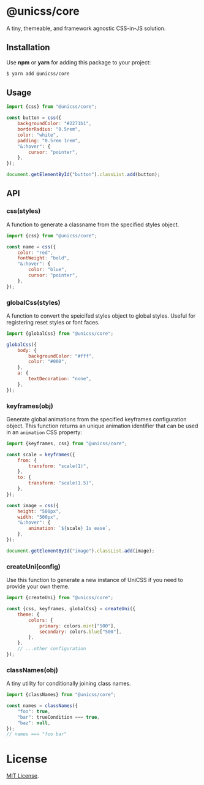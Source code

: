 # @unicss/core

A tiny, themeable, and framework agnostic CSS-in-JS solution.

## Installation

Use **npm** or **yarn** for adding this package to your project:

```bash
$ yarn add @unicss/core
``` 

## Usage

```js
import {css} from "@unicss/core";

const button = css({
    backgroundColor: "#2271b1",
    borderRadius: "0.5rem",
    color: "white",
    padding: "0.5rem 1rem",
    "&:hover": {
        cursor: "pointer",
    },
});

document.getElementById("button").classList.add(button);
```

## API

### css(styles)

A function to generate a classname from the specified styles object.

```js
import {css} from "@unicss/core";

const name = css({
    color: "red",
    fontWeight: "bold",
    "&:hover": {
        color: "blue",
        cursor: "pointer",
    },
});
```

### globalCss(styles)

A function to convert the speicifed styles object to global styles. Useful for registering reset styles or font faces.

```js
import {globalCss} from "@unicss/core";

globalCss({
    body: {
        backgroundColor: "#fff",
        color: "#000",
    },
    a: {
        textDecoration: "none",
    },
});
```

### keyframes(obj)

Generate global animations from the specified keyframes configuration object. This function returns an unique animation identifier that can be used in an `animation` CSS property:

```js
import {keyframes, css} from "@unicss/core";

const scale = keyframes({
    from: {
        transform: "scale(1)",
    },
    to: {
        transform: "scale(1.5)",
    },
});

const image = css({
    height: "500px",
    width: "500px",
    "&:hover": {
        animation: `${scale} 1s ease`,
    },
});

document.getElementById("image").classList.add(image);
```

### createUni(config)

Use this function to generate a new instance of UniCSS if you need to provide your own theme.

```js
import {createUni} from "@unicss/core";

const {css, keyframes, globalCss} = createUni({
    theme: {
        colors: {
            primary: colors.mint["500"],
            secondary: colors.blue["500"],
        },
    },
    // ...other configuration
});
```

### classNames(obj)

A tiny utility for conditionally joining class names.

```js
import {classNames} from "@unicss/core";

const names = classNames({
    "foo": true,
    "bar": trueCondition === true,
    "baz": null,
});
// names === "foo bar"
```


# License

[MIT License](https://github.com/jmjuanes/unicss/blob/main/LICENSE).
